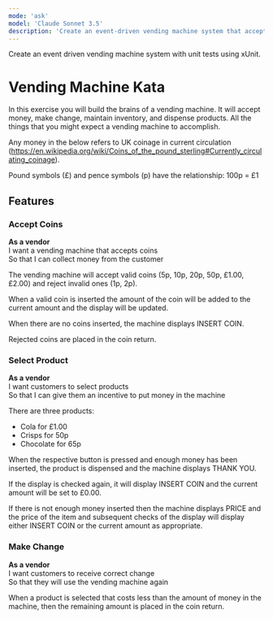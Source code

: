 ```yaml
---
mode: 'ask'
model: 'Claude Sonnet 3.5'
description: 'Create an event-driven vending machine system that accepts coins, dispenses products, and makes change.'
---
```

Create an event driven vending machine system with unit tests using xUnit.

# Vending Machine Kata

In this exercise you will build the brains of a vending machine. It will accept money, make change, maintain inventory, and dispense products. All the things that you might expect a vending machine to accomplish.

Any money in the below refers to UK coinage in current circulation (https://en.wikipedia.org/wiki/Coins_of_the_pound_sterling#Currently_circulating_coinage).

Pound symbols (£) and pence symbols (p) have the relationship:
100p = £1

## Features

### Accept Coins

**As a vendor**  
I want a vending machine that accepts coins  
So that I can collect money from the customer

The vending machine will accept valid coins (5p, 10p, 20p, 50p, £1.00, £2.00) and reject invalid ones (1p, 2p).

When a valid coin is inserted the amount of the coin will be added to the current amount and the display will be updated.

When there are no coins inserted, the machine displays INSERT COIN.

Rejected coins are placed in the coin return.

### Select Product

**As a vendor**  
I want customers to select products  
So that I can give them an incentive to put money in the machine

There are three products:
- Cola for £1.00
- Crisps for 50p
- Chocolate for 65p

When the respective button is pressed and enough money has been inserted, the product is dispensed and the machine displays THANK YOU.

If the display is checked again, it will display INSERT COIN and the current amount will be set to £0.00.

If there is not enough money inserted then the machine displays PRICE and the price of the item and subsequent checks of the display will display either INSERT COIN or the current amount as appropriate.

### Make Change

**As a vendor**  
I want customers to receive correct change  
So that they will use the vending machine again

When a product is selected that costs less than the amount of money in the machine, then the remaining amount is placed in the coin return.
